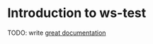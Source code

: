 # Introduction to ws-test

TODO: write [great documentation](http://jacobian.org/writing/great-documentation/what-to-write/)
